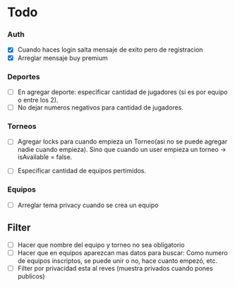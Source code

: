 # Todo

### Auth
- [x] Cuando haces login salta mensaje de exito pero de registracion
- [x] Arreglar mensaje buy premium 

### Deportes
- [ ] En agregar deporte: especificar cantidad de jugadores (si es por equipo o entre los 2).
- [ ] No dejar numeros negativos para cantidad de jugadores.

### Torneos
- [ ] Agregar locks para cuando empieza un Torneo(asi no se puede agregar nadie cuando empieza). Sino que cuando un user empieza un torneo -> isAvailable = false.
- [ ] Especificar cantidad de equipos pertimidos.


### Equipos
- [ ] Arreglar tema privacy cuando se crea un equipo

## Filter
- [ ] Hacer que nombre del equipo y torneo no sea obligatorio
- [ ] Hacer que en equipos aparezcan mas datos para buscar: Como numero de equipos inscriptos, se puede unir o no, hace cuanto empezó, etc.
- [ ] Filter por privacidad esta al reves (muestra privados cuando pones publicos)
